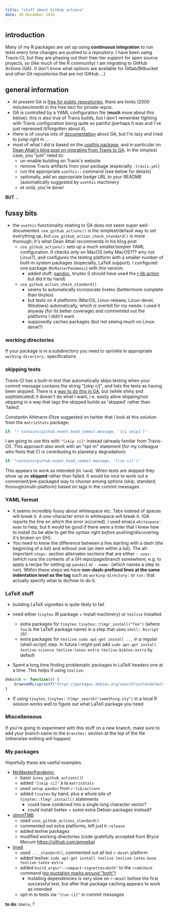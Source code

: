 ```yaml
---
title: "stuff about GitHub actions"
date: 28 December 2020
---
```


## introduction

Many of my R packages are set up using **continuous integration** to run tests every time changes are pushed to a repository. I have been using Travis-CI, but they are phasing out their free-tier support for open source projects, so (like much of the R community) I am migrating to GitHub Actions (GA). (I don't know what options are available for Gitlab/Bitbucket and other Git repositories that are not GitHub ...)

## general information

- At present GA is [free for public repositories](https://docs.github.com/en/free-pro-team@latest/actions/reference/usage-limits-billing-and-administration), there are limits (2000 minutes/month in the free tier) for private repos.
- GA is controlled by a YAML configuration file (**much** more about this below); this is also true of Travis builds, but I don't remember fighting with Travis configuration being quite so painful (perhaps it was and I've just repressed it/forgotten about it).
- there is of course lots of [documentation](https://docs.github.com/en/free-pro-team@latest/actions) about GA, but I'm lazy and tried to jump right in ...
- most of what I did is based on the [usethis package](https://usethis.r-lib.org/), and in particular on [Dean Attali's blog post on migrating from Travis to GA](https://deanattali.com/blog/migrating-travis-to-github). In the simplest case, you "just" need to:
   - un-enable building on Travis's website
   - remove Travis artifacts from your package (especially `.travis.yml`)
   - run the appropriate `usethis::` command (see below for details)
   - optionally, add an appropriate badge URL to your README (automatically suggested by `usethis` machinery
   - et voilà, you're done!
   
**BUT** ...

## fussy bits

- the `usethis` functionality relating to GA does not seem super well-documented. `use_github_actions()` is the simplest/default way to set everything up, but `use_github_action_check_standard()` is more thorough; it's what Dean Attali recommends in his blog post
   - `use_github_actions()` sets up a much smaller/simpler YAML configuration. It checks *only* on MacOS (why MacOS??? why not Linux?), and configures the testing platform with a smaller number of built-in system packages (especially, LaTeX support). I configured one package (`McMasterPandemic`) with this version.
       - added stuff: [pandoc](https://github.com/r-lib/actions/tree/master/setup-pandoc), tinytex (I should have used the [r-lib action](https://github.com/r-lib/actions/tree/master/setup-tinytex) but did it by hand)
   - `use_github_action_check_standard()` 
       - seems to automatically incorporate livetex (better/more complete than tinytex)
       - but tests on 4 platforms (MacOS, Linux-release, Linux-devel, Windows) automatically, which is overkill for my needs: I used it anyway (for its better coverage) and commented out the platforms I didn't want
	   - supposedly caches packages (but not seeing much on Linux-devel?)

### working directories

If your package is in a subdirectory you need to sprinkle in appropriate `working-directory:` specifications

### skipping tests

Travis-CI has a built-in test that automatically skips testing when your commit message contains the string "[skip ci]", and lists the tests as having been skipped. There is a [way to do this in GA](https://github.com/marketplace/actions/ci-skip-action), but (while shiny and sophisticated) it doesn't do what I want, i.e. easily allow skipping/not skipping in a way that tags the skipped builds as 'skipped' rather than 'failed'. 

Constantin Ahlmann-Eltze suggested on twitter that I look at this solution from the `matrixStats` package:

```r
if: "! contains(github.event.head_commit.message, '[ci skip]')"
```

I am going to use this with `"[skip ci]"` instead (already familar from Travis-CI). This approach also work with an "opt-in" statement (for my colleague who feels that CI is contributing to planetary degradation):

```r
if: "contains(github.event.head_commit.message, '[run ci]')"
```

This appears to work as intended (in `lme4`). When tests are skipped they show up as **skipped** rather than failed. It would be nice to work out a convenient/pre-packaged way to choose among options (skip, standard, thorough/multi-platform) based on tags in the commit messages.


### YAML format

- It seems *incredibly* fussy about whitespace etc. Tabs instead of spaces will break it. A one-character error in whitespace will break it. (GA reports the line on which the error occurred). I used emacs `whitespace-mode` to help, but it would be good if there were a linter that I knew how to install (to be able to get the syntax right *before* pushing/discovering it's broken on GH).
- You need to know the difference between a line starting with a dash (the beginning of a list) and without one (an item within a list). The all-important `steps:` section alternates sections that are either `- uses:` (which runs the contents of a GH repo/page/branch somewhere, e.g. to apply a recipe for setting up `pandoc`) or `- name:` (which names a step to run). Within these steps we have **non-dash-prefixed lines at the same indentation level as the tag** such as `working-directory:` or `run:` that actually specify what to do/how to do it.

### LaTeX stuff

- building LaTeX vignettes is quite likely to fail
- need either `tinytex` (R package + install machinery) or `texlive` installed
    - extra packages for `tinytex`: `tinytex::tlmgr_install("foo")` (where `foo` is the LaTeX package name) in a step that uses `shell: Rscript {0}`
	- extra packages for `texlive`: `sudo apt-get install ...` in a regular (shell-script) step. In future I might just add `sudo apt-get install texlive-science texlive-latex-extra texlive-bibtex-extra` by default

- Spent a long time finding problematic packages in LaTeX headers one at a time. This helps if using `texlive`: 
```r
debsrch <- function(s) {
    browseURL(sprintf("https://packages.debian.org/search?suite=default&section=all&arch=any&searchon=contents&keywords=%s",s))
}
```
- If using `tinytex`, `tinytex::tlmgr_search("something.sty")` in a local R session works well to figure out what LaTeX package you need

### Miscellaneous

If you're going to experiment with this stuff on a new branch, make sure to add your branch name to the `branches:` section at the top of the file (otherwise nothing will happen)

### My packages

Hopefully these are useful examples.

- [McMasterPandemic](https://github.com/bbolker/McMasterPandemic/blob/master/.github/workflows/R-CMD-check.yaml)
   - basic (`uses_github_actions()`)
   - added `"[skip ci]"` à la `matrixStats`
   - used `setup-pandoc` from `r-lib/actions`
   - added `tinytex` by hand, plus a whole pile of `tinytex::tlmgr_install()` statements
       - could have combined into a single long character vector?
	   - could install livetex + some extra Debian packages instead?
- [glmmTMB](https://github.com/glmmTMB/glmmTMB/blob/github_actions/.github/workflows/R-CMD-check.yaml)
   - used `uses_github_actions_standard()`
   - commented out extra platforms, left just `R-release`
   - added texlive packages
   - modified working directories (code gratefully accepted from Bryce Mecum https://github.com/amoeba)
- [lme4](https://github.com/lme4/lme4/blob/master/.github/workflows/R-CMD-check.yaml)
   - used `..._standard()`, commented out all but `r-devel` platform
   - added texlive: `sudo apt-get install texlive texlive-latex-base texlive-latex-extra`
   - added `build_args="--compact-vignettes=both"` to the `rcmdcheck` command ([no quotation marks around "both"](https://stat.ethz.ch/pipermail/r-package-devel/2020q4/006099.html))
	   - installing dependencies is very slow on `r-devel` before the first successful test, but after that package caching appears to work as intended
   - opt-in to tests via `"[run ci]"` in commit messages

**to do**: `bbmle`, ?
